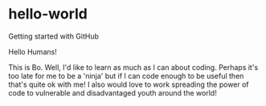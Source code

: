 # hello-world
Getting started with GitHub 

Hello Humans! 

This is Bo. Well, I'd like to learn as much as I can about coding. Perhaps it's too late for me to be a 'ninja' but if I can code enough to be useful then that's quite ok with me! I also would love to work spreading the power of code to vulnerable and disadvantaged youth around the world!
